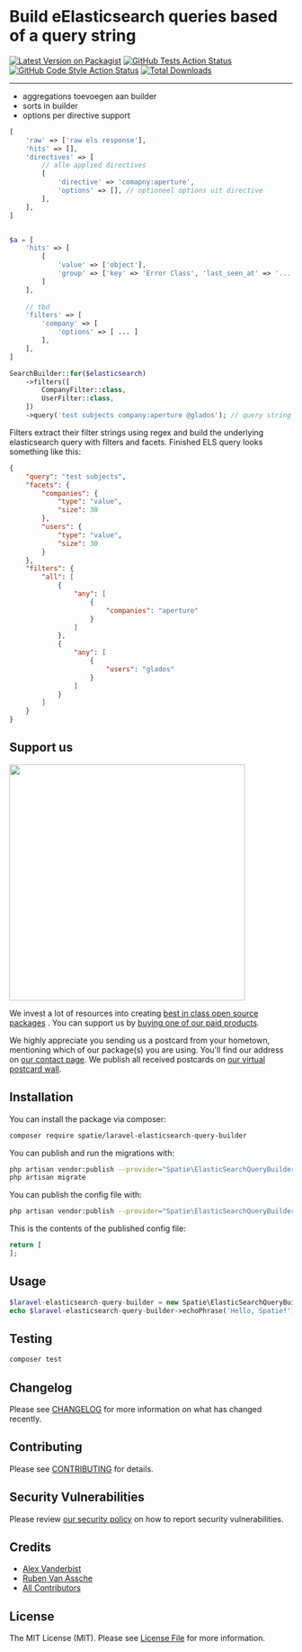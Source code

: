 # Build eElasticsearch queries based of a query string

[![Latest Version on Packagist](https://img.shields.io/packagist/v/spatie/laravel-elasticsearch-query-builder.svg?style=flat-square)](https://packagist.org/packages/spatie/laravel-elasticsearch-query-builder)
[![GitHub Tests Action Status](https://img.shields.io/github/workflow/status/spatie/laravel-elasticsearch-query-builder/run-tests?label=tests)](https://github.com/spatie/laravel-elasticsearch-query-builder/actions?query=workflow%3Arun-tests+branch%3Amaster)
[![GitHub Code Style Action Status](https://img.shields.io/github/workflow/status/spatie/laravel-elasticsearch-query-builder/Check%20&%20fix%20styling?label=code%20style)](https://github.com/spatie/laravel-elasticsearch-query-builder/actions?query=workflow%3A"Check+%26+fix+styling"+branch%3Amaster)
[![Total Downloads](https://img.shields.io/packagist/dt/spatie/laravel-elasticsearch-query-builder.svg?style=flat-square)](https://packagist.org/packages/spatie/laravel-elasticsearch-query-builder)

---

- aggregations toevoegen aan builder
- sorts in builder
- options per directive support


```php
[
    'raw' => ['raw els response'],
    'hits' => [],
    'directives' => [
        // alle applied directives
        [
            'directive' => 'comapny:aperture',
            'options' => [], // optioneel options uit directive
        ],
    ],
]


$a = [
    'hits' => [
        [
            'value' => ['object'],
            'group' => ['key' => 'Error Class', 'last_seen_at' => '...', '...'], // of null
        ]
    ],
    
    // tbd
    'filters' => [
        'company' => [
            'options' => [ ... ]
        ],
    ],
]
```


```php
SearchBuilder::for($elasticsearch)
    ->filters([
        CompanyFilter::class,
        UserFilter::class,
    ])  
    ->query('test subjects company:aperture @glados'); // query string can come from $request
```

Filters extract their filter strings using regex and build the underlying elasticsearch query with filters and
facets. Finished ELS query looks something like this:

```json
{
    "query": "test subjects",
    "facets": {
        "companies": {
            "type": "value",
            "size": 30
        },
        "users": {
            "type": "value",
            "size": 30
        }
    },
    "filters": {
        "all": [
            {
                "any": [
                    {
                        "companies": "aperture"
                    }
                ]
            },
            {
                "any": [
                    {
                        "users": "glados"
                    }
                ]
            }
        ]
    }
}


```

## Support us

[<img src="https://github-ads.s3.eu-central-1.amazonaws.com/laravel-elasticsearch-query-builder.jpg?t=1" width="419px" />](https://spatie.be/github-ad-click/laravel-elasticsearch-query-builder)

We invest a lot of resources into creating [best in class open source packages](https://spatie.be/open-source)
. You can support us by [buying one of our paid products](https://spatie.be/open-source/support-us).

We highly appreciate you sending us a postcard from your hometown, mentioning which of our package(s) you are
using. You'll find our address on [our contact page](https://spatie.be/about-us). We publish all received
postcards on [our virtual postcard wall](https://spatie.be/open-source/postcards).

## Installation

You can install the package via composer:

```bash
composer require spatie/laravel-elasticsearch-query-builder
```

You can publish and run the migrations with:

```bash
php artisan vendor:publish --provider="Spatie\ElasticSearchQueryBuilder\ElasticSearchQueryBuilderServiceProvider" --tag="laravel-elasticsearch-query-builder-migrations"
php artisan migrate
```

You can publish the config file with:

```bash
php artisan vendor:publish --provider="Spatie\ElasticSearchQueryBuilder\ElasticSearchQueryBuilderServiceProvider" --tag="laravel-elasticsearch-query-builder-config"
```

This is the contents of the published config file:

```php
return [
];
```

## Usage

```php
$laravel-elasticsearch-query-builder = new Spatie\ElasticSearchQueryBuilder();
echo $laravel-elasticsearch-query-builder->echoPhrase('Hello, Spatie!');
```

## Testing

```bash
composer test
```

## Changelog

Please see [CHANGELOG](CHANGELOG.md) for more information on what has changed recently.

## Contributing

Please see [CONTRIBUTING](.github/CONTRIBUTING.md) for details.

## Security Vulnerabilities

Please review [our security policy](../../security/policy) on how to report security vulnerabilities.

## Credits

- [Alex Vanderbist](https://github.com/AlexVanderbist)
- [Ruben Van Assche](https://github.com/rubenvanassche)
- [All Contributors](../../contributors)

## License

The MIT License (MIT). Please see [License File](LICENSE.md) for more information.
